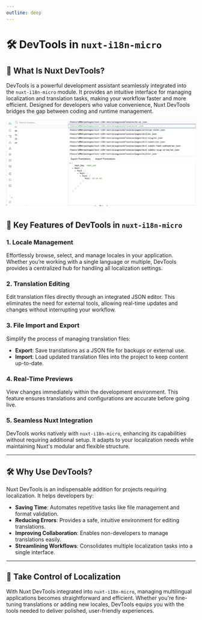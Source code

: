 ```yaml
---
outline: deep
---
```


# 🛠️ DevTools in `nuxt-i18n-micro`

## 📖 What Is Nuxt DevTools?

DevTools is a powerful development assistant seamlessly integrated into the `nuxt-i18n-micro` module. It provides an intuitive interface for managing localization and translation tasks, making your workflow faster and more efficient. Designed for developers who value convenience, Nuxt DevTools bridges the gap between coding and runtime management.

![DevTools](/devtools.png)

## 🌟 Key Features of DevTools in `nuxt-i18n-micro`

### 1. **Locale Management**
Effortlessly browse, select, and manage locales in your application. Whether you’re working with a single language or multiple, DevTools provides a centralized hub for handling all localization settings.

### 2. **Translation Editing**
Edit translation files directly through an integrated JSON editor. This eliminates the need for external tools, allowing real-time updates and changes without interrupting your workflow.

### 3. **File Import and Export**
Simplify the process of managing translation files:
- **Export**: Save translations as a JSON file for backups or external use.
- **Import**: Load updated translation files into the project to keep content up-to-date.

### 4. **Real-Time Previews**
View changes immediately within the development environment. This feature ensures translations and configurations are accurate before going live.

### 5. **Seamless Nuxt Integration**
DevTools works natively with `nuxt-i18n-micro`, enhancing its capabilities without requiring additional setup. It adapts to your localization needs while maintaining Nuxt's modular and flexible structure.

---

## 🛠️ Why Use DevTools?

Nuxt DevTools is an indispensable addition for projects requiring localization. It helps developers by:
- **Saving Time**: Automates repetitive tasks like file management and format validation.
- **Reducing Errors**: Provides a safe, intuitive environment for editing translations.
- **Improving Collaboration**: Enables non-developers to manage translations easily.
- **Streamlining Workflows**: Consolidates multiple localization tasks into a single interface.

---

## 🚀 Take Control of Localization

With Nuxt DevTools integrated into `nuxt-i18n-micro`, managing multilingual applications becomes straightforward and efficient. Whether you're fine-tuning translations or adding new locales, DevTools equips you with the tools needed to deliver polished, user-friendly experiences.
